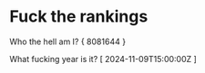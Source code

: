 # Fuck the rankings

Who the hell am I?
{ 8081644 }

What fucking year is it?
[ 2024-11-09T15:00:00Z ]
